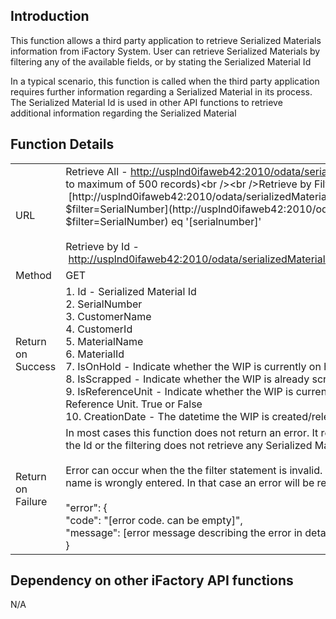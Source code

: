**Introduction**
----------------

This function allows a third party application to retrieve Serialized Materials information from iFactory System. User can retrieve Serialized Materials by filtering any of the available fields, or by stating the Serialized Material Id

In a typical scenario, this function is called when the third party application requires further information regarding a Serialized Material in its process. The Serialized Material Id is used in other API functions to retrieve additional information regarding the Serialized Material

**Function Details**
--------------------

|     |     |
| --- | --- |
| URL | Retrieve All - [http://usplnd0ifaweb42:2010/odata/serializedMaterials](http://usplnd0ifaweb42:2010/odata/wips?$filter=SerialNumber) (Limited to maximum of 500 records)<br /><br />Retrieve by Filter - [http://usplnd0ifaweb42:2010/odata/serializedMaterials?$filter=SerialNumber](http://usplnd0ifaweb42:2010/odata/wips?$filter=SerialNumber) eq '\[serialnumber\]'<br /><br />Retrieve by Id - [http://usplnd0ifaweb42:2010/odata/serializedMaterials(\[SerializedMaterialId\])](http://usplnd0ifaweb42:2010/odata/wips(3)) |     |
| Method | GET |     |
| Return on Success | 1.  Id - Serialized Material Id<br />2.  SerialNumber<br />3.  CustomerName<br />4.  CustomerId<br />5.  MaterialName<br />6.  MaterialId<br />7.  IsOnHold - Indicate whether the WIP is currently on hold. True or False<br />8.  IsScrapped - Indicate whether the WIP is already scrapped. True or False<br />9.  IsReferenceUnit - Indicate whether the WIP is currently being used as a Reference Unit. True or False<br />10.  CreationDate - The datetime the WIP is created/released. |     |
| Return on Failure | In most cases this function does not return an error. It returns an empty value if the Id or the filtering does not retrieve any Serialized Material from the system.<br /><br />Error can occur when the the filter statement is invalid. For instance a field name is wrongly entered. In that case an error will be returned in below format.<br /><br />"error": {  <br />"code": "\[error code. can be empty\]",  <br />"message": \[error message describing the error in detail\]"  <br />} |     |

**Dependency on other iFactory API functions**
----------------------------------------------

N/A